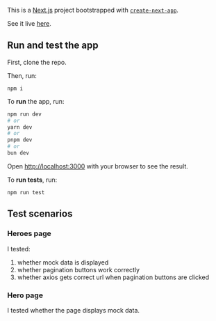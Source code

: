 This is a [Next.js](https://nextjs.org/) project bootstrapped with [`create-next-app`](https://github.com/vercel/next.js/tree/canary/packages/create-next-app). 

See it live [here](https://nextjs-demo-weld-five.vercel.app/).

## Run and test the app
First, clone the repo.

Then, run:

`npm i`

To **run** the app, run:

```bash
npm run dev
# or
yarn dev
# or
pnpm dev
# or
bun dev
```

Open [http://localhost:3000](http://localhost:3000) with your browser to see the result.

To **run tests**, run:

`npm run test`

## Test scenarios
### Heroes page
I tested:

1. whether mock data is displayed
2. whether pagination buttons work correctly
3. whether axios gets correct url when pagination buttons are clicked

### Hero page
I tested whether the page displays mock data.
